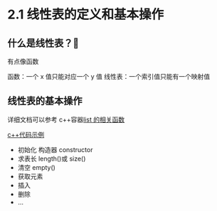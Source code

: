 # 2.1 线性表的定义和基本操作

<!-- ### 线性表的定义

- 线性表是具有相同数据类型的 n(n≥0) 个数据元素的有限序列
- 特点
  - 表中元素个数有限
  - 表中元素具有逻辑上的顺序性，表中元素有其先后次序
  - 表中元素都是数据元素，每个元素都是单个元素
  - 表中元素的数据类型都相同，这意味着每个元素占有相同大小的存储空间
  - 表中元素具有抽象性 -->

## 什么是线性表？🤔

有点像函数

函数：一个 x 值只能对应一个 y 值
线性表：一个索引值只能有一个映射值

## 线性表的基本操作

详细文档可以参考 c++容器[list 的相关函数](https://cplusplus.com/reference/list/list/)

[c++代码示例](../code/2.1.list.cpp)

- 初始化 构造器 constructor
- 求表长 length()或 size()
- 清空 empty()
- 获取元素
- 插入
- 删除
- ...

<!-- - InitList(&L) ：初始化表，构造一个空的线性表
- DestroyList(&L) ：销毁线性表
- ClearList(&L) ：清空线性表
- ListEmpty(&L) ：置空线性表
- ListLength(L) ： 求线性表长度
- GetElem(L, i, &e) ： 获取元素
- LocateElem(L, e, compare())
- PriorElem(L, cur_e, &pre_e) ： 获取元素的前驱
- NextElem(L,cur_e,&next_e) ： 获得元素的后继
- ListInsert(&L,i,e) ：插入
- ListDelete(&L,i&e) ：删除
- ListTraverse(&L, vistited()) ：遍历 -->
